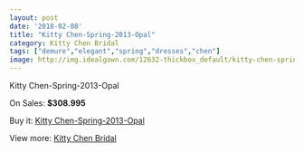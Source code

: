 ```yaml
---
layout: post
date: '2018-02-08'
title: "Kitty Chen-Spring-2013-Opal"
category: Kitty Chen Bridal
tags: ["demure","elegant","spring","dresses","chen"]
image: http://img.idealgown.com/12632-thickbox_default/kitty-chen-spring-2013-opal.jpg
---
```

Kitty Chen-Spring-2013-Opal

On Sales: **$308.995**
<a href="https://www.idealgown.com/en/kitty-chen-bridal/5090-kitty-chen-spring-2013-opal.html"><amp-img layout="responsive" width="600" height="600" src="//img.idealgown.com/12632-thickbox_default/kitty-chen-spring-2013-opal.jpg" alt="Kitty Chen-Spring-2013-Opal 0" /></a>
<a href="https://www.idealgown.com/en/kitty-chen-bridal/5090-kitty-chen-spring-2013-opal.html"><amp-img layout="responsive" width="600" height="600" src="//img.idealgown.com/12633-thickbox_default/kitty-chen-spring-2013-opal.jpg" alt="Kitty Chen-Spring-2013-Opal 1" /></a>

Buy it: [Kitty Chen-Spring-2013-Opal](https://www.idealgown.com/en/kitty-chen-bridal/5090-kitty-chen-spring-2013-opal.html "Kitty Chen-Spring-2013-Opal")

View more: [Kitty Chen Bridal](https://www.idealgown.com/en/65-kitty-chen-bridal "Kitty Chen Bridal")